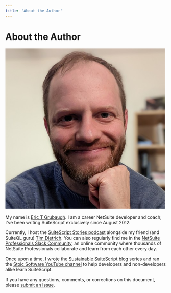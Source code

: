 ```yaml
---
title: 'About the Author'
---
```


# About the Author

![Eric T Grubaugh](/assets/img/self-portrait.jpg)

My name is [Eric T Grubaugh](https://www.linkedin.com/in/erictgrubaugh/). I am a career NetSuite developer and 
coach; I've been writing SuiteScript exclusively since August 2012.

Currently, I host the [SuiteScript Stories podcast](https://hub.salto.io/collections/webinars) alongside my
friend (and SuiteQL guru) [Tim Dietrich](https://timdietrich.me/). You can also regularly find me in the
[NetSuite Professionals Slack Community](https://netsuiteprofessionals.com/slack/),
an online community where thousands of NetSuite Professionals collaborate and learn from each other every day.

Once upon a time, I wrote the [Sustainable SuiteScript](https://stoic.software/) blog series and ran the
[Stoic Software YouTube channel](https://youtube.com/@StoicSoftware) to help developers and non-developers alike learn 
SuiteScript.

If you have any questions, comments, or corrections on this document, please
[submit an Issue](https://github.com/stoicsoftware/stoicsoftware.github.io/issues).
